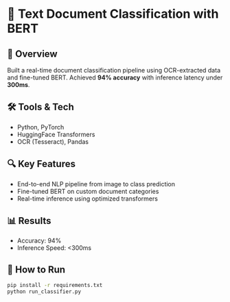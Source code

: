 # 📝 Text Document Classification with BERT

## 📌 Overview
Built a real-time document classification pipeline using OCR-extracted data and fine-tuned BERT. Achieved **94% accuracy** with inference latency under **300ms**.

## 🛠️ Tools & Tech
- Python, PyTorch
- HuggingFace Transformers
- OCR (Tesseract), Pandas

## 🔍 Key Features
- End-to-end NLP pipeline from image to class prediction
- Fine-tuned BERT on custom document categories
- Real-time inference using optimized transformers

## 📊 Results
- Accuracy: 94%
- Inference Speed: <300ms

## 🚀 How to Run
```bash
pip install -r requirements.txt
python run_classifier.py

